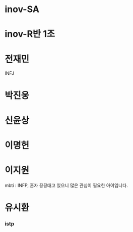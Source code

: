 # inov-SA
 
 # inov-R반 1조

 # 전재민
  INFJ

 # 박진웅 

 # 신윤상

 # 이명헌
 
 # 이지원
 mbti : INFP, 
혼자 끙끙대고 있으니 많은 관심이 필요한 아이입니다.
 # 유시환
 ### istp